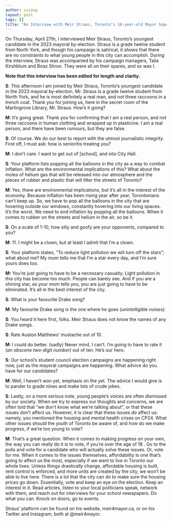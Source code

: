 ```yaml
---
author: sxiang
layout: post
tags: []
title: "An Interview with Meir Straus, Toronto’s 18-year-old Mayor hopeful"
---
```


On Thursday, April 27th, I interviewed Meir Straus, Toronto’s youngest
candidate in the 2023 mayoral by-election. Straus is a grade twelve
student from North York, and though his campaign is satirical, it shows
that there are no constraints to what young people in this city can
accomplish. During the interview, Straus was accompanied by his campaign
managers, Talia Kirshblum and Boaz Shron. They were all on their spares,
and so was I.

**Note that this interview has been edited for length and clarity.**

**S**: This afternoon I am joined by Meir Straus, Toronto’s youngest
candidate in the 2023 mayoral by-election. Mr. Straus is a grade twelve
student from North York, and he is most definitely a real man, and not
three raccoons in a trench coat. Thank you for joining us, here in the
secret room of the Martingrove Library, Mr. Straus. How’s it going?

**M**: It’s going great. Thank you for confirming that I am a real
person, and not three raccoons in human clothing and wrapped up in
plasticine. I am a real person, and there have been rumours, but they
are false.

**S**: Of course. We do our best to report with the utmost journalistic
integrity. First off, I must ask: how is senioritis treating you?

**M**: I don’t care. I want to get out of \[school\], and into City
Hall.

**S**: Your platform lists popping all the balloons in the city as a way
to combat inflation. What are the environmental implications of this?
What about the moles of helium gas that will be released into our
atmosphere and the pieces of rubber and plastic that will litter the
streets of Toronto?

**M**: Yes, there are environmental implications, but it’s all in the
interest of the economy. Because inflation has been rising year after
year, Torontonians can’t keep up. So, we have to pop all the balloons in
the city that are hovering outside our windows, constantly hovering into
our living spaces. It’s the worst. We need to end inflation by popping
all the balloons. When it comes to rubber on the streets and helium in
the air, so be it.

**S**: On a scale of 1-10, how silly and goofy are your opponents,
compared to you?

**M**: 11. I might be a clown, but at least I admit that I’m a clown.

**S**: Your platform states, “To reduce light pollution we will turn off
the stars”; what about me? My mum tells me that I’m a star every day,
and I’m sure yours does too.

**M:** You’re just going to have to be a necessary casualty. Light
pollution in this city has become too much. People can barely see. And
if you are a shining star, as your mom tells you, you are just going to
have to be eliminated. It’s all in the best interest of the city.

**S**: What is your favourite Drake song?

**M**: My favourite Drake song is the one where he goes (*unintelligible
noises).*

**S**: You heard it here first, folks. Meir Straus does not know the
names of any Drake songs.

**S**: Rate Auston Matthews’ mustache out of 10.

**M**: I could do better. (sadly) Never mind, I can’t. I’m going to have
to rate it (*an* *obscene two-digit number)* out of ten. He’s our hero.

**S**: Our school’s student council election campaigns are happening
right now, just as the mayoral campaigns are happening. What advice do
you have for our candidates?

**M**: Well, I haven’t won yet, emphasis on the yet. The advice I would
give is to pander to grade nines and make lots of crude jokes.

**S**: Lastly, on a more serious note, young people’s voices are often
dismissed by our society. When we try to express our thoughts and
concerns, we are often told that “we don’t know what we’re talking
about”, or that these issues don’t affect us. However, it is clear that
these issues *do* affect us: namely, you mentioned the housing and
mental health crises on CP24. What other issues should the youth of
Toronto be aware of, and how do we make progress, if we’re too young to
vote?

**M**: That’s a great question. When it comes to making progress on your
own, the way you can really do it is to vote, if you’re over the age of
18 . Go to the polls and vote for a candidate who will actually solve
these issues. Or, vote for me. When it comes to the issues themselves,
affordability is one that’s going to affect us the most, especially if
we want to live in Toronto our whole lives. Unless things drastically
change, affordable housing is built, rent control is enforced, and more
units are created by the city, we won’t be able to live here. There is a
lot that the city can do to make sure the housing prices go down.
Essentially, vote and keep an eye on the election. Keep an interest in
it. Read articles, listen to your local politicians speak, network with
them, and reach out for interviews for your school newspapers. Do what
you can. Knock on doors, go to events.

Straus’ platform can be found on his website, meir4mayor.ca, or on his
Twitter and Instagram, both at @meir4mayor.
